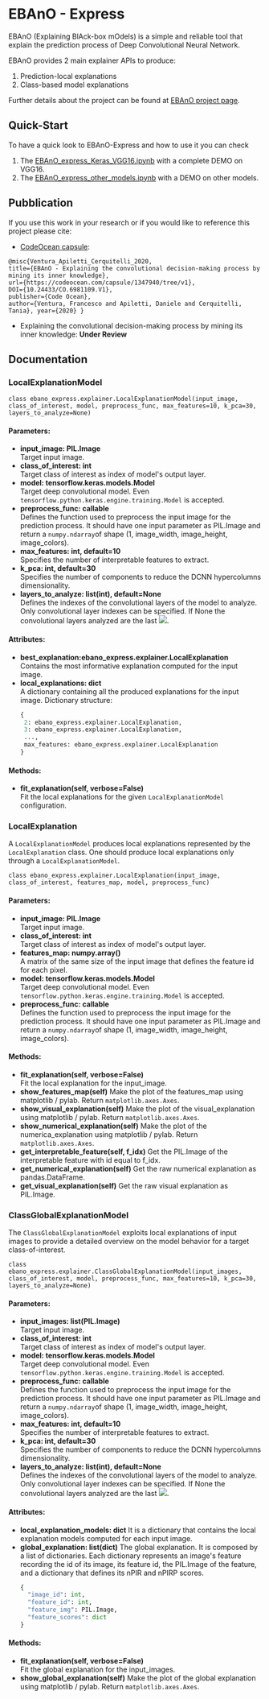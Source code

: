 # EBAnO - Express
EBAnO (Explaining BlAck-box mOdels) is a simple and reliable tool that explain the prediction process of Deep Convolutional Neural Network.

EBAnO provides 2 main explainer APIs to produce:
1. Prediction-local explanations
2. Class-based model explanations

Further details about the project can be found at [EBAnO project page](https://ebano-ecosystem.github.io).

## Quick-Start
To have a quick look to EBAnO-Express and how to use it you can check 
1. The [EBAnO_express_Keras_VGG16.ipynb](https://github.com/EBAnO-Ecosystem/EBAnO-Express/blob/master/EBAnO_express_Keras_VGG16.ipynb) with a complete DEMO on VGG16.
2. The [EBAnO_express_other_models.ipynb](https://github.com/EBAnO-Ecosystem/EBAnO-Express/blob/master/EBAnO_express_other_models.ipynb) with a DEMO on other models.

## Pubblication
If you use this work in your research or if you would like to reference this project please cite:

- [CodeOcean capsule](https://codeocean.com/capsule/1347940/tree/v1):
```
@misc{Ventura_Apiletti_Cerquitelli_2020, 
title={EBAnO - Explaining the convolutional decision-making process by mining its inner knowledge}, 
url={https://codeocean.com/capsule/1347940/tree/v1}, 
DOI={10.24433/CO.6981109.V1}, 
publisher={Code Ocean}, 
author={Ventura, Francesco and Apiletti, Daniele and Cerquitelli, Tania}, year={2020} }
```
- Explaining the convolutional decision-making process by mining its inner knowledge: **Under Review**


## Documentation
### LocalExplanationModel
```
class ebano_express.explainer.LocalExplanationModel(input_image, class_of_interest, model, preprocess_func, max_features=10, k_pca=30, layers_to_analyze=None)
```
#### Parameters:
- **input_image: PIL.Image**  
    Target input image.
- **class_of_interest: int**  
    Target class of interest as index of model's output layer.
- **model: tensorflow.keras.models.Model**  
    Target deep convolutional model. 
    Even `tensorflow.python.keras.engine.training.Model` is accepted. 
- **preprocess_func: callable**  
    Defines the function used to preprocess the input image for the prediction process. 
    It should have one input parameter as PIL.Image and return a `numpy.ndarray`of shape (1, image_width, image_height, image_colors).
- **max_features: int, default=10**  
    Specifies the number of interpretable features to extract.
- **k_pca: int, default=30**  
    Specifies the number of components to reduce the DCNN hypercolumns dimensionality.
- **layers_to_analyze: list(int), default=None**  
    Defines the indexes of the convolutional layers of the model to analyze. Only convolutional layer indexes can be specified.
    If None the convolutional layers analyzed are the last <img src="https://render.githubusercontent.com/render/math?math=Log_2(n\_conv\_layers)">.


#### Attributes:
- **best_explanation:ebano_express.explainer.LocalExplanation**  
    Contains the most informative explanation computed for the input image.
- **local_explanations: dict**  
    A dictionary containing all the produced explanations for the input image.
    Dictionary structure:  
    ```python
    {
     2: ebano_express.explainer.LocalExplanation, 
     3: ebano_express.explainer.LocalExplanation,
     ...,
     max_features: ebano_express.explainer.LocalExplanation
    }
    ```
#### Methods:
- **fit_explanation(self, verbose=False)**  
    Fit the local explanations for the given `LocalExplanationModel` configuration.

### LocalExplanation
A `LocalExplanationModel` produces local explanations represented by the `LocalExplanation` class.
One should produce local explanations only through a `LocalExplanationModel`.

```
class ebano_express.explainer.LocalExplanation(input_image, class_of_interest, features_map, model, preprocess_func)
```

#### Parameters:
- **input_image: PIL.Image**  
    Target input image.
- **class_of_interest: int**  
    Target class of interest as index of model's output layer.
- **features_map: numpy.array()**  
    A matrix of the same size of the input image that defines the feature id for each pixel.
- **model: tensorflow.keras.models.Model**  
    Target deep convolutional model. 
    Even `tensorflow.python.keras.engine.training.Model` is accepted.
- **preprocess_func: callable**  
    Defines the function used to preprocess the input image for the prediction process. 
    It should have one input parameter as PIL.Image and return a `numpy.ndarray`of shape (1, image_width, image_height, image_colors).

#### Methods:
- **fit_explanation(self, verbose=False)**  
    Fit the local explanation for the input_image.
- **show_features_map(self)**
    Make the plot of the features_map using matplotlib / pylab.  Return ```matplotlib.axes.Axes```.
- **show_visual_explanation(self)**
    Make the plot of the visual_explanation using matplotlib / pylab.  Return ```matplotlib.axes.Axes```.
- **show_numerical_explanation(self)**
    Make the plot of the numerica_explanation using matplotlib / pylab.  Return ```matplotlib.axes.Axes```.
- **get_interpretable_feature(self, f_idx)**
    Get the PIL.Image of the interpretable feature with id equal to f_idx.
- **get_numerical_explanation(self)**
    Get the raw numerical explanation as pandas.DataFrame.
- **get_visual_explanation(self)**
    Get the raw visual explanation as PIL.Image.

### ClassGlobalExplanationModel
The ```ClassGlobalExplanationModel``` exploits local explanations of input images to provide a detailed overview on the model behavior for a target class-of-interest.

```
class ebano_express.explainer.ClassGlobalExplanationModel(input_images, class_of_interest, model, preprocess_func, max_features=10, k_pca=30, layers_to_analyze=None)
```

#### Parameters:
- **input_images: list(PIL.Image)**  
    Target input image.
- **class_of_interest: int**  
    Target class of interest as index of model's output layer.
- **model: tensorflow.keras.models.Model**  
    Target deep convolutional model. 
    Even `tensorflow.python.keras.engine.training.Model` is accepted. 
- **preprocess_func: callable**  
    Defines the function used to preprocess the input image for the prediction process. 
    It should have one input parameter as PIL.Image and return a `numpy.ndarray`of shape (1, image_width, image_height, image_colors).
- **max_features: int, default=10**  
    Specifies the number of interpretable features to extract.
- **k_pca: int, default=30**  
    Specifies the number of components to reduce the DCNN hypercolumns dimensionality.
- **layers_to_analyze: list(int), default=None**  
    Defines the indexes of the convolutional layers of the model to analyze. Only convolutional layer indexes can be specified.
    If None the convolutional layers analyzed are the last <img src="https://render.githubusercontent.com/render/math?math=Log_2(n\_conv\_layers)">.

#### Attributes:
- **local_explanation_models: dict**
    It is a dictionary that contains the local explanation models computed for each input image.
- **global_explanation: list(dict)**
    The global explanation. It is composed by a list of dictionaries. 
    Each dictionary represents an image's feature recording the id of its image, its feature id, the PIL.Image of the feature, and a dictionary that defines its nPIR and nPIRP scores.
    ```python
    { 
      "image_id": int, 
      "feature_id": int, 
      "feature_img": PIL.Image, 
      "feature_scores": dict
    }
    ```
#### Methods:
- **fit_explanation(self, verbose=False)**  
    Fit the global explanation for the input_images.
- **show_global_explanation(self)**
    Make the plot of the global explanation using matplotlib / pylab.  Return ```matplotlib.axes.Axes```.

